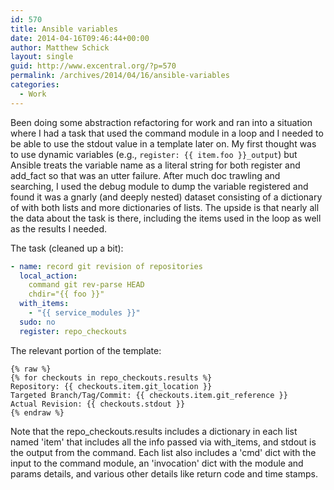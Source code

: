 ```yaml
---
id: 570
title: Ansible variables
date: 2014-04-16T09:46:44+00:00
author: Matthew Schick
layout: single
guid: http://www.excentral.org/?p=570
permalink: /archives/2014/04/16/ansible-variables
categories:
  - Work
---
```

Been doing some abstraction refactoring for work and ran into a situation where
I had a task that used the command module in a loop and I needed to be able to
use the stdout value in a template later on.  My first thought was to use
dynamic variables (e.g., `register: {{ item.foo }}_output`) but Ansible treats
the variable name as a literal string for both register and add_fact so that was
an utter failure.  After much doc trawling and searching, I used the debug
module to dump the variable registered and found it was a gnarly (and deeply
nested) dataset consisting of a dictionary of with both lists and more
dictionaries of lists.  The upside is that nearly all the data about the task is
there, including the items used in the loop as well as the results I needed.

The task (cleaned up a bit):
```yaml
- name: record git revision of repositories
  local_action:
    command git rev-parse HEAD
    chdir="{{ foo }}"
  with_items:
    - "{{ service_modules }}"
  sudo: no
  register: repo_checkouts
```


The relevant portion of the template:
```jinja
{% raw %}
{% for checkouts in repo_checkouts.results %}
Repository: {{ checkouts.item.git_location }}
Targeted Branch/Tag/Commit: {{ checkouts.item.git_reference }}
Actual Revision: {{ checkouts.stdout }}
{% endraw %}
```

Note that the repo_checkouts.results includes a dictionary in each list named
'item' that includes all the info passed via with_items, and stdout is the
output from the command.  Each list also includes a 'cmd' dict with the input to
the command module, an 'invocation' dict with the module and params details, and
various other details like return code and time stamps.
